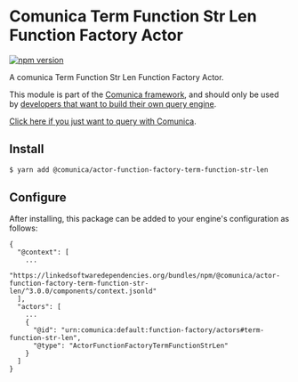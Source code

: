 # Comunica Term Function Str Len Function Factory Actor

[![npm version](https://badge.fury.io/js/%40comunica%2Factor-function-factory-term-function-str-len.svg)](https://www.npmjs.com/package/@comunica/actor-function-factory-term-function-str-len)

A comunica Term Function Str Len Function Factory Actor.

This module is part of the [Comunica framework](https://github.com/comunica/comunica),
and should only be used by [developers that want to build their own query engine](https://comunica.dev/docs/modify/).

[Click here if you just want to query with Comunica](https://comunica.dev/docs/query/).

## Install

```bash
$ yarn add @comunica/actor-function-factory-term-function-str-len
```

## Configure

After installing, this package can be added to your engine's configuration as follows:
```text
{
  "@context": [
    ...
    "https://linkedsoftwaredependencies.org/bundles/npm/@comunica/actor-function-factory-term-function-str-len/^3.0.0/components/context.jsonld"
  ],
  "actors": [
    ...
    {
      "@id": "urn:comunica:default:function-factory/actors#term-function-str-len",
      "@type": "ActorFunctionFactoryTermFunctionStrLen"
    }
  ]
}
```
